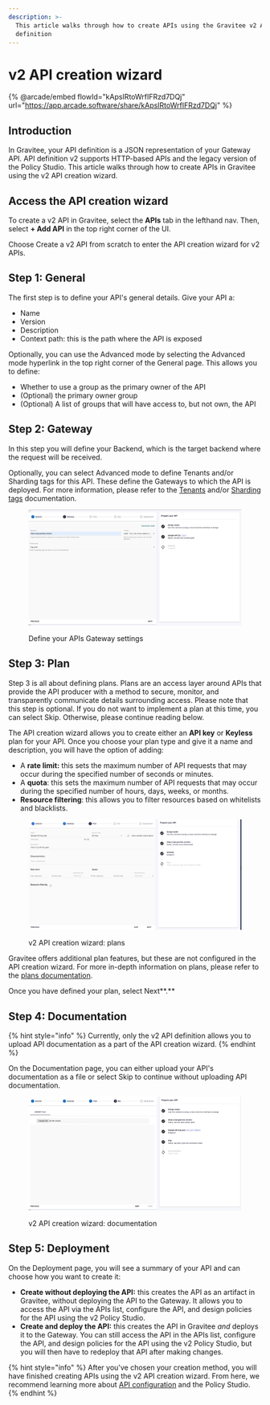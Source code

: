 ```yaml
---
description: >-
  This article walks through how to create APIs using the Gravitee v2 API
  definition
---
```


# v2 API creation wizard

{% @arcade/embed flowId="kApsIRtoWrfIFRzd7DQj" url="https://app.arcade.software/share/kApsIRtoWrfIFRzd7DQj" %}

## Introduction

In Gravitee, your API definition is a JSON representation of your Gateway API. API definition v2 supports HTTP-based APIs and the legacy version of the Policy Studio. This article walks through how to create APIs in Gravitee using the v2 API creation wizard.

## Access the API creation wizard

To create a v2 API in Gravitee, select the **APIs** tab in the lefthand nav. Then, select **+ Add API** in the top right corner of the UI.

Choose Create a v2 API from scratch to enter the API creation wizard for v2 APIs.

## Step 1: General

The first step is to define your API's general details. Give your API a:

* Name
* Version
* Description
* Context path: this is the path where the API is exposed

Optionally, you can use the Advanced mode by selecting the Advanced mode hyperlink in the top right corner of the General page. This allows you to define:

* Whether to use a group as the primary owner of the API
* (Optional) the primary owner group
* (Optional) A list of groups that will have access to, but not own, the API

## Step 2: Gateway

In this step you will define your Backend, which is the target backend where the request will be received.

Optionally, you can select Advanced mode to define Tenants and/or Sharding tags for this API. These define the Gateways to which the API is deployed. For more information, please refer to the [Tenants](../../../getting-started/configuration/configure-apim-gateway/tenants.md) and/or [Sharding tags](../../../getting-started/configuration/configure-apim-gateway/sharding-tags.md) documentation.

<figure><img src="../../../.gitbook/assets/Screen Shot 2023-06-07 at 1.35.16 PM.png" alt=""><figcaption><p>Define your APIs Gateway settings</p></figcaption></figure>

## Step 3: Plan

Step 3 is all about defining plans. Plans are an access layer around APIs that provide the API producer with a method to secure, monitor, and transparently communicate details surrounding access. Please note that this step is optional. If you do not want to implement a plan at this time, you can select Skip. Otherwise, please continue reading below.

The API creation wizard allows you to create either an **API key** or **Keyless** plan for your API. Once you choose your plan type and give it a name and description, you will have the option of adding:

* A **rate limit:** this sets the maximum number of API requests that may occur during the specified number of seconds or minutes.
* A **quota**: this sets the maximum number of API requests that may occur during the specified number of hours, days, weeks, or months.
* **Resource filtering**: this allows you to filter resources based on whitelists and blacklists.

<figure><img src="../../../.gitbook/assets/Screen Shot 2023-06-07 at 1.43.11 PM.png" alt=""><figcaption><p>v2 API creation wizard: plans</p></figcaption></figure>

Gravitee offers additional plan features, but these are not configured in the API creation wizard. For more in-depth information on plans, please refer to the [plans documentation](../../api-exposure-plans-applications-and-subscriptions/plans.md).

Once you have defined your plan, select Next\*\*.\*\*

## Step 4: Documentation

{% hint style="info" %}
Currently, only the v2 API definition allows you to upload API documentation as a part of the API creation wizard.
{% endhint %}

On the Documentation page, you can either upload your API's documentation as a file or select Skip to continue without uploading API documentation.

<figure><img src="../../../.gitbook/assets/Screen Shot 2023-06-07 at 1.43.58 PM.png" alt=""><figcaption><p>v2 API creation wizard: documentation</p></figcaption></figure>

## Step 5: Deployment

On the Deployment page, you will see a summary of your API and can choose how you want to create it:

* **Create without deploying the API:** this creates the API as an artifact in Gravitee, without deploying the API to the Gateway. It allows you to access the API via the APIs list, configure the API, and design policies for the API using the v2 Policy Studio.
* **Create and deploy the API:** this creates the API in Gravitee _and_ deploys it to the Gateway. You can still access the API in the APIs list, configure the API, and design policies for the API using the v2 Policy Studio, but you will then have to redeploy that API after making changes.

{% hint style="info" %}
After you've chosen your creation method, you will have finished creating APIs using the v2 API creation wizard. From here, we recommend learning more about [API configuration](../../api-configuration/) and the Policy Studio.
{% endhint %}
